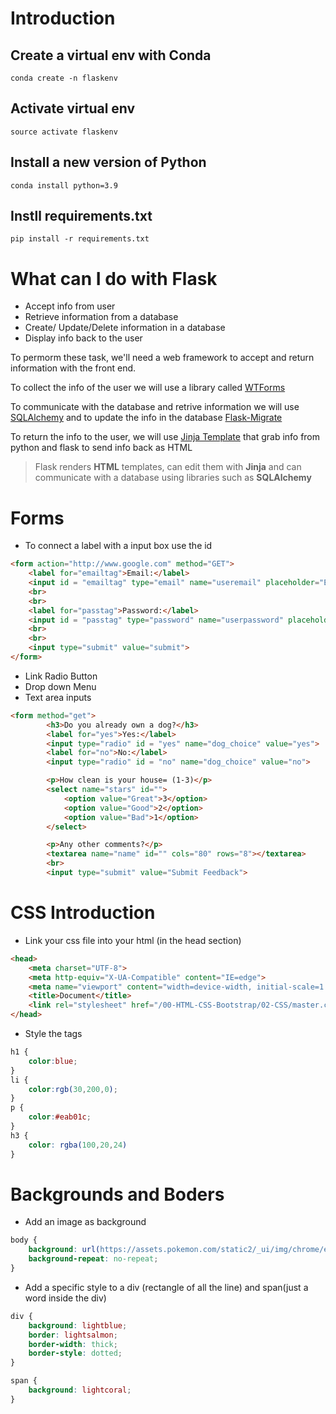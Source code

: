 # Introduction
## Create a virtual env with Conda
```
conda create -n flaskenv
```
## Activate virtual env
```
source activate flaskenv
```
## Install a new version of Python
```
conda install python=3.9
```
## Instll requirements.txt
```
pip install -r requirements.txt
```

# What can I do with Flask
- Accept info from user
- Retrieve information from a database
- Create/ Update/Delete information in a database
- Display info back to the user

To permorm these task, we'll need a web framework to accept and return information with the front end.

To collect the info of the user we will use a library called <ins>WTForms</ins> 

To communicate with the database and retrive information we will use <ins>SQLAlchemy</ins> and to update the info in the database <ins>Flask-Migrate</ins>

To return the info to the user, we will use <ins>Jinja Template</ins> that grab info from python and flask to send info back as HTML

> Flask renders **HTML** templates, can edit them with **Jinja** and can communicate with a database using libraries such as **SQLAlchemy**

# Forms
- To connect a label with a input box use the id
```html
<form action="http://www.google.com" method="GET">
    <label for="emailtag">Email:</label>
    <input id = "emailtag" type="email" name="useremail" placeholder="Email Here">
    <br>
    <br>
    <label for="passtag">Password:</label>
    <input id = "passtag" type="password" name="userpassword" placeholder="Password">
    <br>
    <br>
    <input type="submit" value="submit">
</form>
```

- Link Radio Button
- Drop down Menu
- Text area inputs

```html
<form method="get">
        <h3>Do you already own a dog?</h3>
        <label for="yes">Yes:</label>
        <input type="radio" id = "yes" name="dog_choice" value="yes">
        <label for="no">No:</label>
        <input type="radio" id = "no" name="dog_choice" value="no">

        <p>How clean is your house= (1-3)</p>
        <select name="stars" id="">
            <option value="Great">3</option>
            <option value="Good">2</option>
            <option value="Bad">1</option>
        </select>

        <p>Any other comments?</p>
        <textarea name="name" id="" cols="80" rows="8"></textarea>
        <br>
        <input type="submit" value="Submit Feedback">
```

# CSS Introduction

- Link your css file into your html (in the head section) 

```html
<head>
    <meta charset="UTF-8">
    <meta http-equiv="X-UA-Compatible" content="IE=edge">
    <meta name="viewport" content="width=device-width, initial-scale=1.0">
    <title>Document</title>
    <link rel="stylesheet" href="/00-HTML-CSS-Bootstrap/02-CSS/master.css">
</head>
```

- Style the tags

```css
h1 {
    color:blue;
}
li {
    color:rgb(30,200,0);
}
p {
    color:#eab01c;
}
h3 {
    color: rgba(100,20,24)
}
```

# Backgrounds and Boders

- Add an image as background
```css
body {
    background: url(https://assets.pokemon.com/static2/_ui/img/chrome/external_link_bumper.png);
    background-repeat: no-repeat;
}
```
- Add a specific style to a div (rectangle of all the line) and span(just a word inside the div)
```css
div {
    background: lightblue;
    border: lightsalmon;
    border-width: thick;
    border-style: dotted;
}

span {
    background: lightcoral;
}
```
 